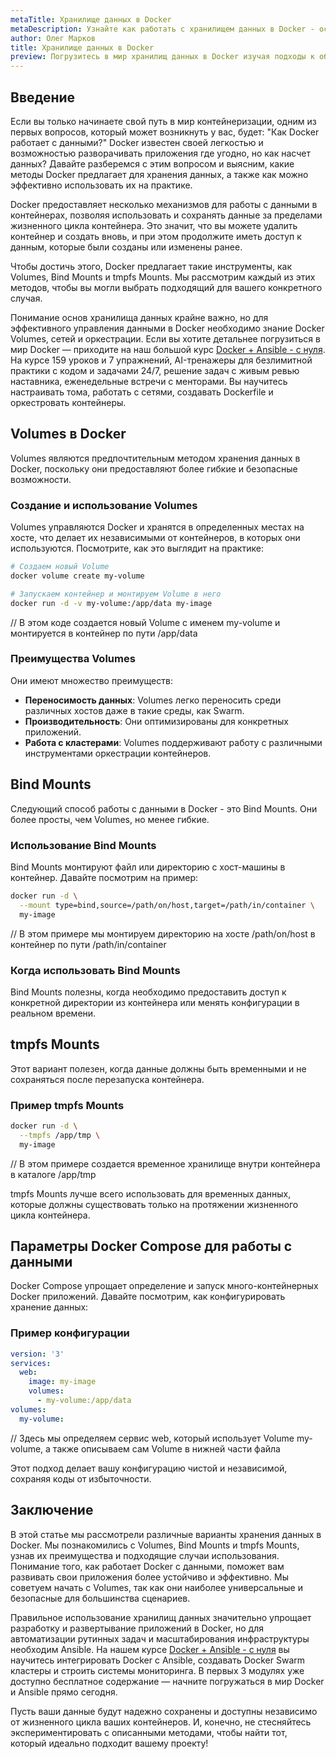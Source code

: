 ```yaml
---
metaTitle: Хранилище данных в Docker
metaDescription: Узнайте как работать с хранилищем данных в Docker - основные концепции доступные методы и примеры реализации подходов
author: Олег Марков
title: Хранилище данных в Docker
preview: Погрузитесь в мир хранилищ данных в Docker изучая подходы к обеспечению устойчивости данных и примеры настройки Volumes
---
```


## Введение

Если вы только начинаете свой путь в мир контейнеризации, одним из первых вопросов, который может возникнуть у вас, будет: "Как Docker работает с данными?" Docker известен своей легкостью и возможностью разворачивать приложения где угодно, но как насчет данных? Давайте разберемся с этим вопросом и выясним, какие методы Docker предлагает для хранения данных, а также как можно эффективно использовать их на практике.

Docker предоставляет несколько механизмов для работы с данными в контейнерах, позволяя использовать и сохранять данные за пределами жизненного цикла контейнера. Это значит, что вы можете удалить контейнер и создать вновь, и при этом продолжите иметь доступ к данным, которые были созданы или изменены ранее.

Чтобы достичь этого, Docker предлагает такие инструменты, как Volumes, Bind Mounts и tmpfs Mounts. Мы рассмотрим каждый из этих методов, чтобы вы могли выбрать подходящий для вашего конкретного случая. 

Понимание основ хранилища данных крайне важно, но для эффективного управления данными в Docker необходимо знание Docker Volumes, сетей и оркестрации. Если вы хотите детальнее погрузиться в мир Docker — приходите на наш большой курс [Docker + Ansible - с нуля](https://purpleschool.ru/course/docker). На курсе 159 уроков и 7 упражнений, AI-тренажеры для безлимитной практики с кодом и задачами 24/7, решение задач с живым ревью наставника, еженедельные встречи с менторами. Вы научитесь настраивать тома, работать с сетями, создавать Dockerfile и оркестровать контейнеры.

## Volumes в Docker

Volumes являются предпочтительным методом хранения данных в Docker, поскольку они предоставляют более гибкие и безопасные возможности.

### Создание и использование Volumes

Volumes управляются Docker и хранятся в определенных местах на хосте, что делает их независимыми от контейнеров, в которых они используются. Посмотрите, как это выглядит на практике:

```bash
# Создаем новый Volume
docker volume create my-volume

# Запускаем контейнер и монтируем Volume в него
docker run -d -v my-volume:/app/data my-image
```

// В этом коде создается новый Volume с именем my-volume и монтируется в контейнер по пути /app/data

### Преимущества Volumes

Они имеют множество преимуществ:

- **Переносимость данных**: Volumes легко переносить среди различных хостов даже в такие среды, как Swarm.
- **Производительность**: Они оптимизированы для конкретных приложений.
- **Работа с кластерами**: Volumes поддерживают работу с различными инструментами оркестрации контейнеров.

## Bind Mounts

Следующий способ работы с данными в Docker - это Bind Mounts. Они более просты, чем Volumes, но менее гибкие.

### Использование Bind Mounts

Bind Mounts монтируют файл или директорию с хост-машины в контейнер. Давайте посмотрим на пример:

```bash
docker run -d \
  --mount type=bind,source=/path/on/host,target=/path/in/container \
  my-image
```

// В этом примере мы монтируем директорию на хосте /path/on/host в контейнер по пути /path/in/container

### Когда использовать Bind Mounts

Bind Mounts полезны, когда необходимо предоставить доступ к конкретной директории из контейнера или менять конфигурации в реальном времени.

## tmpfs Mounts

Этот вариант полезен, когда данные должны быть временными и не сохраняться после перезапуска контейнера.

### Пример tmpfs Mounts

```bash
docker run -d \
  --tmpfs /app/tmp \
  my-image
```

// В этом примере создается временное хранилище внутри контейнера в каталоге /app/tmp

tmpfs Mounts лучше всего использовать для временных данных, которые должны существовать только на протяжении жизненного цикла контейнера.

## Параметры Docker Compose для работы с данными

Docker Compose упрощает определение и запуск много-контейнерных Docker приложений. Давайте посмотрим, как конфигурировать хранение данных:

### Пример конфигурации

```yaml
version: '3'
services:
  web:
    image: my-image
    volumes:
      - my-volume:/app/data
volumes:
  my-volume:
```

// Здесь мы определяем сервис web, который использует Volume my-volume, а также описываем сам Volume в нижней части файла

Этот подход делает вашу конфигурацию чистой и независимой, сохраняя коды от избыточности.

## Заключение

В этой статье мы рассмотрели различные варианты хранения данных в Docker. Мы познакомились с Volumes, Bind Mounts и tmpfs Mounts, узнав их преимущества и подходящие случаи использования. Понимание того, как работает Docker с данными, поможет вам развивать свои приложения более устойчиво и эффективно. Мы советуем начать с Volumes, так как они наиболее универсальные и безопасные для большинства сценариев.

Правильное использование хранилищ данных значительно упрощает разработку и развертывание приложений в Docker, но для автоматизации рутинных задач и масштабирования инфраструктуры необходим Ansible. На нашем курсе [Docker + Ansible - с нуля](https://purpleschool.ru/course/docker) вы научитесь интегрировать Docker с Ansible, создавать Docker Swarm кластеры и строить системы мониторинга. В первых 3 модулях уже доступно бесплатное содержание — начните погружаться в мир Docker и Ansible прямо сегодня.


Пусть ваши данные будут надежно сохранены и доступны независимо от жизненного цикла ваших контейнеров. И, конечно, не стесняйтесь экспериментировать с описанными методами, чтобы найти тот, который идеально подходит вашему проекту!

